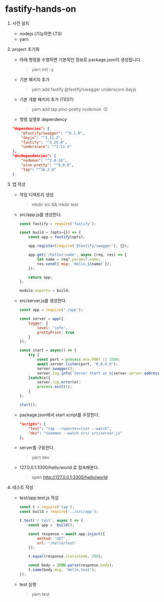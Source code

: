 fastify-hands-on
========================
1. 사전 설치
	- nodejs (가능하면 LTS)
	- yarn

1. project 초기화
	- 아래 명령을 수행하면 기본적인 정보로 package.json이 생성됩니다.
		> yarn init -y
	- 기본 패키지 추가
		> yarn add fastify @fastify/swagger underscore dayjs
	- 기본 개발 패키지 추가 (TEST)
		> yarn add tap pino-pretty nodemon -D
	- 명령 실행후 dependency
	```json
	"dependencies": {
    	"@fastify/swagger": "^6.1.0",
    	"dayjs": "^1.11.2",
    	"fastify": "^3.29.0",
   		"underscore": "^1.13.4"
  	},
  	"devDependencies": {
		"nodemon": "^2.0.16",
		"pino-pretty": "^8.0.0",
		"tap": "^16.2.0"
	}
	```

1. 앱 작성
	- 작업 디렉토리 생성
		> mkdir src && mkdir test
	- src/app.js를 생성한다.
		```js
		const fastify = require('fastify');

		const build = (opts={}) => {
			const app = fastify(opts);

			app.register(require('@fastify/swagger'), {});

			app.get('/hello/:name', async (req, res) => {
				let name = req?.params?.name;
				res.send({ msg: `Hello,${name}`});
			});

			return app;
		};

		module.exports = build;
		```
	- src/server.js를 생성한다.
		```js
		const app = require('./app');

		const server = app({
			logger: {
				level: 'info',
				prettyPrint: true
			}
		});

		const start = async() => {
			try {
				const port = process.env.PORT || 3300;
				await server.listen(port, '0.0.0.0');
				server.swagger();
				server.log.info(`Server Start on ${server.server.address().port}`);
			}catch(e){
				server.log.error(e);
				process.exit(1);
			}
		};

		start();
		```
	- package.json에서 start script를 수정한다.
		```json
		"scripts": {
			"test": "tap --reporter=list --watch",
			"dev": "nodemon --watch src/ src/server.js"
		},
		```
	- server를 구동한다.
		> yarn dev
	- 127.0.0.1:3300/hello/world 로 접속해본다.
		> open http://127.0.0.1:3300/hello/world

1. 테스트 작성
	- test/app.test.js 작성
		```js
		const t = require('tap');
		const build = require('../src/app');

		t.test('/ test', async t => {
			const app =  build();

			const response = await app.inject({
				method: 'GET',
				url: '/hello/test'
			});

			t.equal(response.statusCode, 200);

			const body = JSON.parse(response.body);
			t.same(body.msg, 'Hello,test');
		});
		```
	- test 실행
		> yarn test